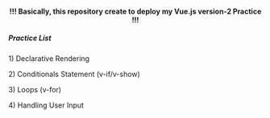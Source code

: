 <h4 align="center"> !!! Basically, this repository create to deploy my Vue.js version-2 Practice !!! </h4>

<h5> Practice List </h5>

<p> 1) Declarative Rendering </p>
<p> 2) Conditionals Statement (v-if/v-show) </p>
<p> 3) Loops (v-for) </p>
<p> 4) Handling User Input </p>
